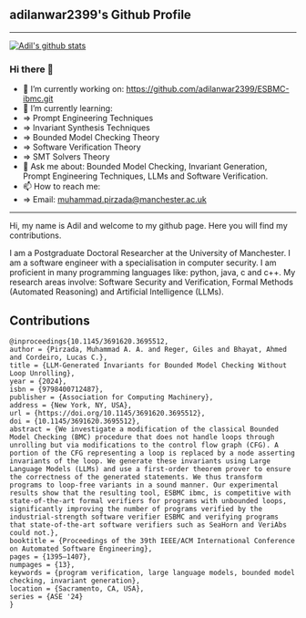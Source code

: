 ## adilanwar2399's Github Profile
--------------------------------------------------------------------------------------------------------------------------------------------------

[![Adil's github stats](https://github-readme-stats.vercel.app/api?username=adilanwar2399)](https://github.com/anuraghazra/github-readme-stats)

### Hi there 👋

- 🔭 I’m currently working on: https://github.com/adilanwar2399/ESBMC-ibmc.git
- 🌱 I’m currently learning:
- ⇒ Prompt Engineering Techniques
- ⇒ Invariant Synthesis Techniques
- ⇒ Bounded Model Checking Theory
- ⇒ Software Verification Theory
- ⇒ SMT Solvers Theory
- 💬 Ask me about: Bounded Model Checking, Invariant Generation, Prompt Engineering Techniques, LLMs and Software Verification.
- 📫 How to reach me:
- ⇒ Email: muhammad.pirzada@manchester.ac.uk

---------------------------------------------------------------------------------------------------------------------------------------------------

Hi, my name is Adil and welcome to my github page. Here you will find my contributions. 

I am a Postgraduate Doctoral Researcher at the University of Manchester. I am a software engineer with a specialisation in computer security. I am proficient in many programming languages like: python, java, c and c++. My research areas involve: Software Security and Verification, Formal Methods (Automated Reasoning) and Artificial Intelligence (LLMs).

## Contributions
```
@inproceedings{10.1145/3691620.3695512,
author = {Pirzada, Muhammad A. A. and Reger, Giles and Bhayat, Ahmed and Cordeiro, Lucas C.},
title = {LLM-Generated Invariants for Bounded Model Checking Without Loop Unrolling},
year = {2024},
isbn = {9798400712487},
publisher = {Association for Computing Machinery},
address = {New York, NY, USA},
url = {https://doi.org/10.1145/3691620.3695512},
doi = {10.1145/3691620.3695512},
abstract = {We investigate a modification of the classical Bounded Model Checking (BMC) procedure that does not handle loops through unrolling but via modifications to the control flow graph (CFG). A portion of the CFG representing a loop is replaced by a node asserting invariants of the loop. We generate these invariants using Large Language Models (LLMs) and use a first-order theorem prover to ensure the correctness of the generated statements. We thus transform programs to loop-free variants in a sound manner. Our experimental results show that the resulting tool, ESBMC ibmc, is competitive with state-of-the-art formal verifiers for programs with unbounded loops, significantly improving the number of programs verified by the industrial-strength software verifier ESBMC and verifying programs that state-of-the-art software verifiers such as SeaHorn and VeriAbs could not.},
booktitle = {Proceedings of the 39th IEEE/ACM International Conference on Automated Software Engineering},
pages = {1395–1407},
numpages = {13},
keywords = {program verification, large language models, bounded model checking, invariant generation},
location = {Sacramento, CA, USA},
series = {ASE '24}
}
```
<!--
**adilanwar2399/adilanwar2399** is a ✨ _special_ ✨ repository because its `README.md` (this file) appears on your GitHub profile.

Here are some ideas to get you started:

- 🔭 I’m currently working on ...
- 🌱 I’m currently learning ...
- 👯 I’m looking to collaborate on ...
- 🤔 I’m looking for help with ...
- 💬 Ask me about ...
- 📫 How to reach me: ...
- 😄 Pronouns: ...
- ⚡ Fun fact: ...
-->
